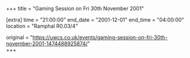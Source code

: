 +++
title = "Gaming Session on Fri 30th November 2001"

[extra]
time = "21:00:00"
end_date = "2001-12-01"
end_time = "04:00:00"
location = "Ramphal R0.03/4"

original = "https://uwcs.co.uk/events/gaming-session-on-fri-30th-november-2001-1474488925874/"    
+++



